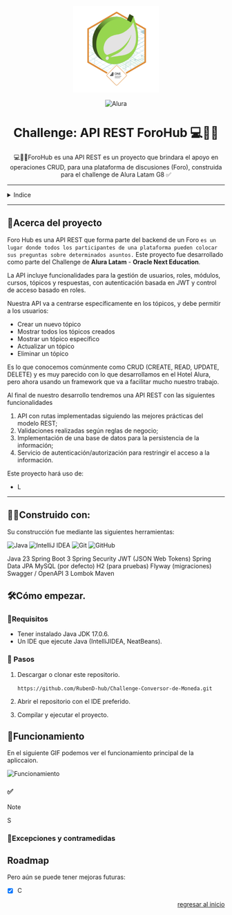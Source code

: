 <a name="readme-top"></a>

<br>
<div align="center">
  <img src="img/Badge-Spring.png" alt="Logo" width="200">

![Alura]
  <h1>Challenge: API REST ForoHub 💻🐱‍👤</h1>
  <p>
    💻🔀🌐ForoHub es una API REST es un proyecto que brindara el apoyo en operaciones CRUD, para una 
    plataforma de discusiones (Foro), construida para el challenge de Alura Latam G8 ✅

  </p>
</div>

---
<details>
<summary>Indice</summary>

- [🤔Acerca del proyecto](#acerca-del-proyecto)
- [👷‍♂️Construido con:](#️construido-con)
- [🛠Cómo empezar.](#cómo-empezar)
    - [📜Requisitos](#requisitos)
    - [🐾 Pasos](#-pasos)
- [🛶Funcionamiento](#funcionamiento)
    - [✅ Menu principal](#-menu-principal)
        - [🔀 Convertir moneda](#-convertir-moneda)
        - [🔙 Historial de conversiones](#-historial-de-conversiones)
        - [❌ Salir](#-salir)
    - [🚓Excepciones y contramedidas](#excepciones-y-contramedidas)
- [Roadmap](#roadmap)

</details>

---

## 🤔Acerca del proyecto

Foro Hub es una API REST que forma parte del backend de un Foro `es un lugar donde todos los participantes de una plataforma
pueden colocar sus preguntas sobre determinados asuntos.`
Este proyecto fue desarrollado como parte del Challenge de **Alura Latam** - **Oracle Next Education**.

La API incluye funcionalidades para la gestión de usuarios, roles, módulos, cursos, tópicos y 
respuestas, con autenticación basada en JWT y control de acceso basado en roles.

Nuestra API va a centrarse específicamente en los tópicos, y debe permitir a los usuarios:

* Crear un nuevo tópico
* Mostrar todos los tópicos creados
* Mostrar un tópico específico
* Actualizar un tópico
* Eliminar un tópico 

Es lo que conocemos comúnmente como CRUD (CREATE, READ, UPDATE, DELETE) y es muy parecido con lo que desarrollamos en el Hotel Alura, pero ahora usando un framework que va a facilitar mucho nuestro trabajo.

Al final de nuestro desarrollo tendremos una API REST con las siguientes funcionalidades

1. API con rutas implementadas siguiendo las mejores prácticas del modelo REST;
2. Validaciones realizadas según reglas de negocio;
3. Implementación de una base de datos para la persistencia de la información;
4. Servicio de autenticación/autorización para restringir el acceso a la información.

Este proyecto hará uso de:

- L

---

## 👷‍♂️Construido con:

Su construcción fue mediante las siguientes herramientas:

![Java]
![IntelliJ IDEA]
![Git]
![GitHub]

Java 23
Spring Boot 3
Spring Security
JWT (JSON Web Tokens)
Spring Data JPA
MySQL (por defecto)
H2 (para pruebas)
Flyway (migraciones)
Swagger / OpenAPI 3
Lombok
Maven

## 🛠Cómo empezar.

### 📜Requisitos

- Tener instalado Java JDK 17.0.6.
- Un IDE que ejecute Java (IntelliJIDEA, NeatBeans).

### 🐾 Pasos

1. Descargar o clonar este repositorio.

   `https://github.com/RubenD-hub/Challenge-Conversor-de-Moneda.git`

2. Abrir el repositorio con el IDE preferido.
3. Compilar y ejecutar el proyecto.

## 🛶Funcionamiento

En el siguiente GIF podemos ver el funcionamiento principal de la apliccaion.

<img src="img/" alt="Funcionamiento" width="500">

### ✅ 


> [!NOTE]
> S


### 🚓Excepciones y contramedidas


## Roadmap


Pero aún se puede tener mejoras futuras:

- [x] C

<p align="right"><a href="#readme-top">regresar al inicio</a></p>

[Java]:https://img.shields.io/badge/Java-%23ED8B00.svg?logo=openjdk&logoColor=white

[IntelliJ IDEA]:https://img.shields.io/badge/IntelliJIDEA-000000.svg?logo=intellij-idea&logoColor=white

[Git]:https://img.shields.io/badge/Git-F05032?logo=git&logoColor=fff

[GitHub]:https://img.shields.io/badge/GitHub-%23121011.svg?logo=github&logoColor=white

[Alura]:https://custom-icon-badges.demolab.com/badge/Alura-001332?logo=alura-white&logoColor=fff